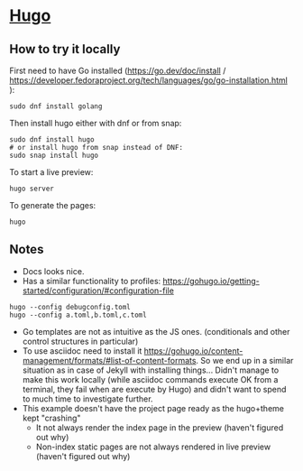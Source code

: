 # [Hugo](https://gohugo.io/)

## How to try it locally

First need to have Go
installed (https://go.dev/doc/install / https://developer.fedoraproject.org/tech/languages/go/go-installation.html ):

```shell
sudo dnf install golang
```
Then install hugo either with dnf or from snap:

```shell
sudo dnf install hugo
# or install hugo from snap instead of DNF:
sudo snap install hugo
```

To start a live preview:

```shell
hugo server
```

To generate the pages:

```shell
hugo
```

## Notes

* Docs looks nice.
* Has a similar functionality to profiles: https://gohugo.io/getting-started/configuration/#configuration-file
```shell
hugo --config debugconfig.toml
hugo --config a.toml,b.toml,c.toml
```
* Go templates are not as intuitive as the JS ones. (conditionals and other control structures in particular)
* To use asciidoc need to install it https://gohugo.io/content-management/formats/#list-of-content-formats. So we end up
  in a similar situation as in case of Jekyll with installing things... Didn't manage to make this work locally (while
  asciidoc commands execute OK from a terminal, they fail when are execute by Hugo) and didn't want to spend to much
  time to investigate further.
* This example doesn't have the project page ready as the hugo+theme kept "crashing"  
  * It not always render the index page in the preview (haven't figured out why)
  * Non-index static pages are not always rendered in live preview (haven't figured out why)
